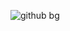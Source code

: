 ![github bg](https://github.com/M2rider/M2rider/assets/129592380/a45cd79e-37a0-4593-8c2d-34eb4afb4bed)


